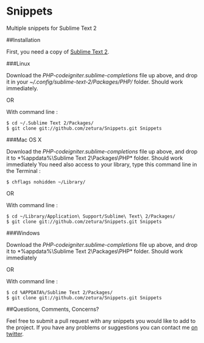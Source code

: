Snippets
========

Multiple snippets for Sublime Text 2

##Installation

First, you need a copy of [Sublime Text 2].

###Linux

Download the *PHP-codeigniter.sublime-completions* file up above, and drop it in your *~/.config/sublime-text-2/Packages/PHP/* folder. Should work immediately.

OR

With command line :

    $ cd ~/.Sublime Text 2/Packages/
    $ git clone git://github.com/zetura/Snippets.git Snippets

###Mac OS X

Download the *PHP-codeigniter.sublime-completions* file up above, and drop it to *%appdata%\Sublime Text 2\Packages\PHP\* folder. Should work immediately
You need also access to your library, type this command line in the Terminal :

    $ chflags nohidden ~/Library/

OR

With command line :

    $ cd ~/Library/Application\ Support/Sublime\ Text\ 2/Packages/
    $ git clone git://github.com/zetura/Snippets.git Snippets

###Windows

Download the *PHP-codeigniter.sublime-completions* file up above, and drop it to *%appdata%\Sublime Text 2\Packages\PHP\* folder. Should work immediately

OR

With command line :

    $ cd %APPDATA%/Sublime Text 2/Packages/
    $ git clone git://github.com/zetura/Snippets.git Snippets

##Questions, Comments, Concerns?

Feel free to submit a pull request with any snippets you would like to add to the project. If you have any problems or suggestions you can contact me [on twitter](https://twitter.com/regislutter).

[Sublime Text 2]: http://www.sublimetext.com/2
